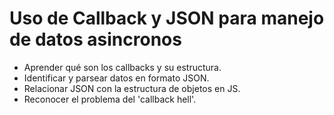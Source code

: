 # Uso de Callback y JSON para manejo de datos asincronos

- Aprender qué son los callbacks y su estructura.
- Identificar y parsear datos en formato JSON.
- Relacionar JSON con la estructura de objetos en JS. 
- Reconocer el problema del 'callback hell'.

